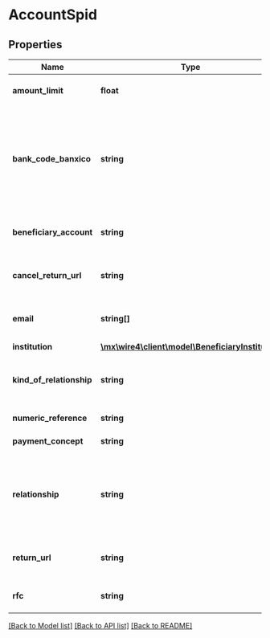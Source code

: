 # AccountSpid

## Properties
Name | Type | Description | Notes
------------ | ------------- | ------------- | -------------
**amount_limit** | **float** | Monto límite permitido para la cuenta | 
**bank_code_banxico** | **string** | Código banxico con una longitud de 5 dígitos, es requerido en caso de que la cuenta del beneficiario sea un número de celular | [optional] 
**beneficiary_account** | **string** | Cuenta del beneficiario debe ser una cuenta CLABE | 
**cancel_return_url** | **string** | Url a la que se redirigira en caso no exitoso | [optional] 
**email** | **string[]** | Lista de email&#x27;s, este dato es opcional | [optional] 
**institution** | [**\mx\wire4\client\model\BeneficiaryInstitution**](BeneficiaryInstitution.md) |  | 
**kind_of_relationship** | **string** | Tipo de relación de la cuentaobtained of endpoint relationships | 
**numeric_reference** | **string** | Referencia numérica | [optional] 
**payment_concept** | **string** | Concepto de pago | [optional] 
**relationship** | **string** | Código de relación de la cuenta, este valor debe ser igual a un valor obtenido del endpoint relationship | 
**return_url** | **string** | Url a la que se redireccionara en caso exitoso | [optional] 
**rfc** | **string** | Registro federal de contribuyentes | [optional] 

[[Back to Model list]](../../README.md#documentation-for-models) [[Back to API list]](../../README.md#documentation-for-api-endpoints) [[Back to README]](../../README.md)

